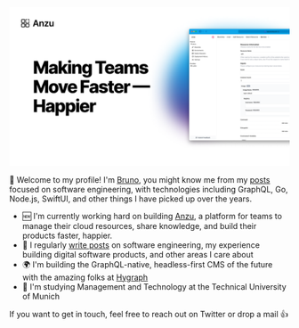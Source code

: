 <div align="center">
<a href="https://anzuhq.com">
    <img src="anzu.png"/>
</a>
</div>

👋 Welcome to my profile! I'm [Bruno](https://brunoscheufler.com/), you might know me from my [posts](https://brunoscheufler.com/) focused on software engineering, with technologies including GraphQL, Go, Node.js, SwiftUI, and other things I have picked up over the years.

- 🆕 I'm currently working hard on building [Anzu](https://anzuhq.com), a platform for teams to manage their cloud resources, share knowledge, and build their products faster, happier.
- 📝 I regularly [write posts](https://brunoscheufler.com/) on software engineering, my experience building digital software products, and other areas I care about
- 🌍 I'm building the GraphQL-native, headless-first CMS of the future with the amazing folks at [Hygraph](https://hygraph.com)
- 🍻 I'm studying Management and Technology at the Technical University of Munich

If you want to get in touch, feel free to reach out on Twitter or drop a mail 👍
